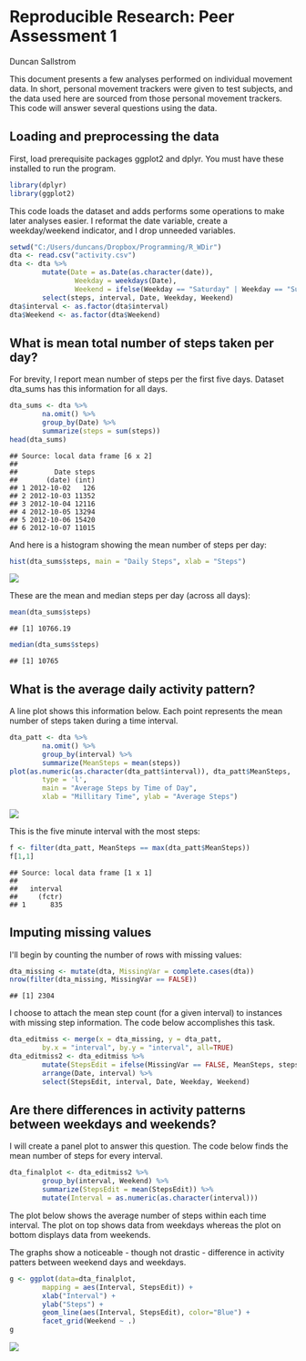# Reproducible Research: Peer Assessment 1
Duncan Sallstrom  

This document presents a few analyses performed on individual movement data. In short, personal
movement trackers were given to test subjects, and the data used here are sourced from those personal
movement trackers. This code will answer several questions using the data.

## Loading and preprocessing the data

First, load prerequisite packages ggplot2 and dplyr. You must have these installed to run the program.

```r
library(dplyr)
library(ggplot2)
```

This code loads the dataset and adds performs some operations to make later analyses easier. I reformat the
date variable, create a weekday/weekend indicator, and I drop unneeded variables.

```r
setwd("C:/Users/duncans/Dropbox/Programming/R_WDir")
dta <- read.csv("activity.csv")
dta <- dta %>%
        mutate(Date = as.Date(as.character(date)),
                Weekday = weekdays(Date), 
                Weekend = ifelse(Weekday == "Saturday" | Weekday == "Sunday", "Weekend", "Weekday")) %>%
        select(steps, interval, Date, Weekday, Weekend)
dta$interval <- as.factor(dta$interval)
dta$Weekend <- as.factor(dta$Weekend)
```

## What is mean total number of steps taken per day?

For brevity, I report mean number of steps per the first five days. Dataset dta_sums has this information
for all days.

```r
dta_sums <- dta %>% 
        na.omit() %>%
        group_by(Date) %>%
        summarize(steps = sum(steps))
head(dta_sums)
```

```
## Source: local data frame [6 x 2]
## 
##         Date steps
##       (date) (int)
## 1 2012-10-02   126
## 2 2012-10-03 11352
## 3 2012-10-04 12116
## 4 2012-10-05 13294
## 5 2012-10-06 15420
## 6 2012-10-07 11015
```

And here is a histogram showing the mean number of steps per day:

```r
hist(dta_sums$steps, main = "Daily Steps", xlab = "Steps")
```

![](PA1_template_files/figure-html/unnamed-chunk-4-1.png)

These are the mean and median steps per day (across all days):

```r
mean(dta_sums$steps)
```

```
## [1] 10766.19
```

```r
median(dta_sums$steps)
```

```
## [1] 10765
```

## What is the average daily activity pattern?

A line plot shows this information below. Each point represents the mean number of steps taken during a time interval.

```r
dta_patt <- dta %>% 
        na.omit() %>%
        group_by(interval) %>%
        summarize(MeanSteps = mean(steps))
plot(as.numeric(as.character(dta_patt$interval)), dta_patt$MeanSteps, 
        type = 'l', 
        main = "Average Steps by Time of Day",
        xlab = "Millitary Time", ylab = "Average Steps")
```

![](PA1_template_files/figure-html/unnamed-chunk-6-1.png)

This is the five minute interval with the most steps:

```r
f <- filter(dta_patt, MeanSteps == max(dta_patt$MeanSteps))
f[1,1]
```

```
## Source: local data frame [1 x 1]
## 
##   interval
##     (fctr)
## 1      835
```


## Imputing missing values

I'll begin by counting the number of rows with missing values:

```r
dta_missing <- mutate(dta, MissingVar = complete.cases(dta))
nrow(filter(dta_missing, MissingVar == FALSE))
```

```
## [1] 2304
```

I choose to attach the mean step count (for a given interval) to instances with missing step information.
The code below accomplishes this task.

```r
dta_editmiss <- merge(x = dta_missing, y = dta_patt,
        by.x = "interval", by.y = "interval", all=TRUE)
dta_editmiss2 <- dta_editmiss %>% 
        mutate(StepsEdit = ifelse(MissingVar == FALSE, MeanSteps, steps)) %>%
        arrange(Date, interval) %>%
        select(StepsEdit, interval, Date, Weekday, Weekend)
```


## Are there differences in activity patterns between weekdays and weekends?

I will create a panel plot to answer this question. The code below finds the mean number of steps for every interval.

```r
dta_finalplot <- dta_editmiss2 %>%
        group_by(interval, Weekend) %>%
        summarize(StepsEdit = mean(StepsEdit)) %>%
        mutate(Interval = as.numeric(as.character(interval)))
```


The plot below shows the average number of steps within each time interval. The plot on top shows data from weekdays whereas the plot on bottom displays data from weekends.

The graphs show a noticeable - though not drastic - difference in activity patters between weekend days and weekdays.

```r
g <- ggplot(data=dta_finalplot,
        mapping = aes(Interval, StepsEdit)) +
        xlab("Interval") +
        ylab("Steps") +
        geom_line(aes(Interval, StepsEdit), color="Blue") +
        facet_grid(Weekend ~ .)
g
```

![](PA1_template_files/figure-html/unnamed-chunk-11-1.png)
